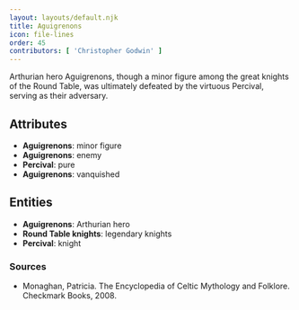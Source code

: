 ```yaml
---
layout: layouts/default.njk
title: Aguigrenons
icon: file-lines
order: 45
contributors: [ 'Christopher Godwin' ]
---
```

Arthurian hero Aguigrenons, though a minor figure among the great knights of the Round Table, was ultimately defeated by the virtuous Percival, serving as their adversary.

## Attributes

- **Aguigrenons**: minor figure
- **Aguigrenons**: enemy
- **Percival**: pure
- **Aguigrenons**: vanquished

## Entities

- **Aguigrenons**: Arthurian hero
- **Round Table knights**: legendary knights
- **Percival**: knight

### Sources

- Monaghan, Patricia. The Encyclopedia of Celtic Mythology and Folklore. Checkmark Books, 2008.

